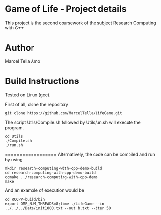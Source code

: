 # Game of Life - Project details
This project is the second coursework of the subject Research Computing with C++

# Author
Marcel Tella Amo


Build Instructions
==================

Tested on Linux (gcc).

First of all, clone the repository
```
git clone https://github.com/MarcelTella/LifeGame.git
```

The script Utils/Compile.sh followed by Utils/un.sh will execute the program.
```
cd Utils
./Compile.sh
./run.sh
```
==================
Alternatively, the code can be compiled and run by using
```
mkdir research-computing-with-cpp-demo-build
cd research-computing-with-cpp-demo-build
ccmake ../research-computing-with-cpp-demo
make

```
And an example of execution would be
```
cd RCCPP-build/bin
export OMP_NUM_THREADS=8;time ./LifeGame --in ../../../Data/init1000.txt --out b.txt --iter 50
```

